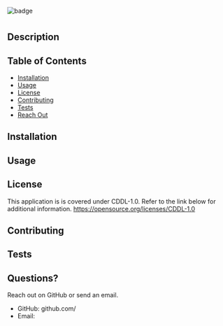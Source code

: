 
  ![badge](https://img.shields.io/badge/LICENSE-CDDL-brightgreen)
  # 
  ## Description
  
  ## Table of Contents
  - [Installation](#installation)
  - [Usage](#usage)
  - [License](#License)
  - [Contributing](#contributing)
  - [Tests](#tests)
  - [Reach Out](#questions)
  ## Installation <a name="installation"></a>
  
  ## Usage <a name="usage"></a>
  
  ## License <a name="License"></a>
  This application is is covered under CDDL-1.0. Refer to the link below for additional information.
    https://opensource.org/licenses/CDDL-1.0
  ## Contributing <a name="contributing"></a>
  
  ## Tests <a name="tests"></a>
  
  ## Questions? <a name="questions"></a>
  Reach out on GitHub or send an email. 
  - GitHub: github.com/
  - Email: 
  
